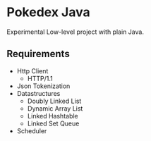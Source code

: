 # Pokedex Java

Experimental Low-level project with plain Java.
## Requirements

- Http Client
  - HTTP/1.1
- Json Tokenization
- Datastructures
    - Doubly Linked List
    - Dynamic Array List
    - Linked Hashtable
    - Linked Set Queue
- Scheduler